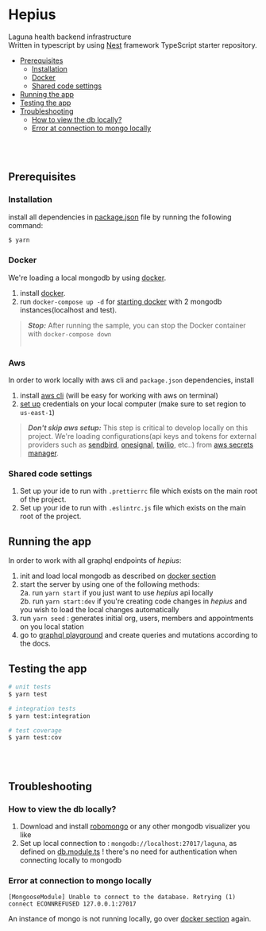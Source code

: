 # Hepius
Laguna health backend infrastructure
<br/>Written in typescript by using [Nest](https://github.com/nestjs/nest) framework TypeScript starter repository.

- [Prerequisites](#prerequisites)
   - [Installation](#installation)
   - [Docker](#docker)
   - [Shared code settings](#shared-code-settings)
- [Running the app](#running-the-app)
- [Testing the app](#testing-the-app)
- [Troubleshooting](#troubleshooting)
   - [How to view the db locally?](#how-to-view-the-db-locally-)
   - [Error at connection to mongo locally](#error-at-connection-to-mongo-locally)

<br/><br/>

## Prerequisites
### Installation
install all dependencies in [package.json](./package.json) file by running the following command:
```bash
$ yarn
```
### Docker
We're loading a local mongodb by using [docker](https://hub.docker.com/).
1. install [docker](https://docs.docker.com/get-docker/).
2. run `docker-compose up -d` for [starting docker](./docker-compose.yml) with 2 mongodb instances(localhost and test).
> **_Stop:_**  After running the sample, you can stop the Docker container with `docker-compose down`
<br/><br/>
### Aws
In order to work locally with aws cli and `package.json` dependencies, install
1. install [aws cli](https://docs.aws.amazon.com/cli/latest/userguide/install-cliv2-mac.html) (will be easy for working with aws on terminal)
2. [set up](https://docs.aws.amazon.com/sdk-for-java/v1/developer-guide/setup-credentials.html) credentials on your local computer (make sure to set region to `us-east-1`)
> **_Don't skip aws setup:_** This step is critical to develop locally on this project. 
   We're loading configurations(api keys and tokens for external providers such as 
   [sendbird](https://sendbird.com), [onesignal](https://onesignal.com), [twilio](https://www.twilio.com), etc..) 
   from [aws secrets manager](https://aws.amazon.com/secrets-manager/). 

### Shared code settings
1. Set up your ide to run with `.prettierrc` file which exists on the main root of the project.
2. Set up your ide to run with `.eslintrc.js` file which exists on the main root of the project.

## Running the app
In order to work with all graphql endpoints of *hepius*:
1. init and load local mongodb as described on [docker section](#docker)
2. start the server by using one of the following methods:
   <br/>2a. run `yarn start` if you just want to use *hepius* api locally
   <br/>2b. run `yarn start:dev` if you're creating code changes in *hepius* and you wish to load the local changes automatically
3. run `yarn seed` : generates initial org, users, members and appointments on you local station
4. go to [graphql playground](http://localhost:3000/graphql) and create queries and mutations according to the docs.

## Testing the app

```bash
# unit tests
$ yarn test

# integration tests
$ yarn test:integration

# test coverage
$ yarn test:cov
```

<br/><br/>

## Troubleshooting
### How to view the db locally?
1. Download and install [robomongo](https://robomongo.org/download) or any other mongodb visualizer you like
2. Set up local connection to : `mongodb://localhost:27017/laguna`, as defined on [db.module.ts](./src/db/db.module.ts)
   ! there's no need for authentication when connecting locally to mongodb

### Error at connection to mongo locally
```text
[MongooseModule] Unable to connect to the database. Retrying (1)
connect ECONNREFUSED 127.0.0.1:27017
```
An instance of mongo is not running locally, go over [docker section](#docker) again. 